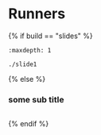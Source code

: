 # <i class="fas fa-person-running "></i> Runners <i class="fas fa-person-running fa-flip-horizontal"></i>

{% if build == "slides" %}
<!-- BUILDING THE SLIDES -->
```{toctree}
:maxdepth: 1

./slide1
```
{% else %}
<!-- BUILDING THE PAGES -->
### some sub title
```{include} ./slide1.md
```
{% endif %}
